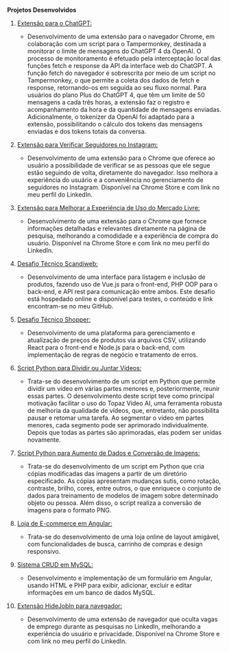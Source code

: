 **Projetos Desenvolvidos**

1. [Extensão para o ChatGPT:](https://github.com/DevArqSangoi/das-gptInfoTool)
    - Desenvolvimento de uma extensão para o navegador Chrome, em colaboração com um script para o Tampermonkey, destinada a monitorar o limite de mensagens do ChatGPT 4 da OpenAI. O processo de monitoramento é efetuado pela interceptação local das funções fetch e response da API da interface web do ChatGPT. A função fetch do navegador é sobrescrita por meio de um script no Tampermonkey, o que permite a coleta dos dados de fetch e response, retornando-os em seguida ao seu fluxo normal. Para usuários do plano Plus do ChatGPT 4, que têm um limite de 50 mensagens a cada três horas, a extensão faz o registro e acompanhamento da hora e da quantidade de mensagens enviadas. Adicionalmente, o tokenizer da OpenAI foi adaptado para a extensão, possibilitando o cálculo dos tokens das mensagens enviadas e dos tokens totais da conversa.

2. [Extensão para Verificar Seguidores no Instagram:](https://chrome.google.com/webstore/detail/seguid%C3%B4metro-quem-me-segu/omgdljfkdkebckblcgjbndghgnndjjag)
    - Desenvolvimento de uma extensão para o Chrome que oferece ao usuário a possibilidade de verificar se as pessoas que ele segue estão seguindo de volta, diretamente do navegador. Isso melhora a experiência do usuário e a conveniência no gerenciamento de seguidores no Instagram. Disponível na Chrome Store e com link no meu perfil do LinkedIn.

3. [Extensão para Melhorar a Experiência de Uso do Mercado Livre:](https://chrome.google.com/webstore/detail/lnimnppjmnagicphkdbplipabjcikkgl)
    - Desenvolvimento de uma extensão para o Chrome que fornece informações detalhadas e relevantes diretamente na página de pesquisa, melhorando a comodidade e a experiência de compra do usuário. Disponível na Chrome Store e com link no meu perfil do LinkedIn.

4. [Desafio Técnico Scandiweb:](https://github.com/DevArqSangoi/das-scandiweb)
    - Desenvolvimento de uma interface para listagem e inclusão de produtos, fazendo uso de Vue.js para o front-end, PHP OOP para o back-end, e API rest para comunicação entre ambos. Este desafio está hospedado online e disponível para testes, o conteúdo e link encontram-se no meu GitHub.

5. [Desafio Técnico Shopper:](https://github.com/DevArqSangoi/shopper-desafio)
    - Desenvolvimento de uma plataforma para gerenciamento e atualização de preços de produtos via arquivos CSV, utilizando React para o front-end e Node.js para o back-end, com implementação de regras de negócio e tratamento de erros.

6. [Script Python para Dividir ou Juntar Vídeos:](https://github.com/DevArqSangoi/das-splitOrJoin)
    - Trata-se do desenvolvimento de um script em Python que permite dividir um vídeo em várias partes menores e, posteriormente, reunir essas partes. O desenvolvimento deste script teve como principal motivação facilitar o uso do Topaz Video AI, uma ferramenta robusta de melhoria da qualidade de vídeos, que, entretanto, não possibilita pausar e retomar uma tarefa. Ao segmentar o vídeo em partes menores, cada segmento pode ser aprimorado individualmente. Depois que todas as partes são aprimoradas, elas podem ser unidas novamente.

7. [Script Python para Aumento de Dados e Conversão de Imagens:](https://github.com/DevArqSangoi/das-dataAugmentation)
    - Trata-se do desenvolvimento de um script em Python que cria cópias modificadas das imagens a partir de um diretório especificado. As cópias apresentam mudanças sutis, como rotação, contraste, brilho, cores, entre outros, o que enriquece o conjunto de dados para treinamento de modelos de imagem sobre determinado objeto ou pessoa. Além disso, o script realiza a conversão de imagens para o formato PNG.

8. [Loja de E-commerce em Angular:](https://github.com/DevArqSangoi/nariga-store)
    - Trata-se do desenvolvimento de uma loja online de layout amigável, com funcionalidades de busca, carrinho de compras e design responsivo.

9. [Sistema CRUD em MySQL:](https://github.com/DevArqSangoi/angular-php-api)
    - Desenvolvimento e implementação de um formulário em Angular, usando HTML e PHP para exibir, adicionar, excluir e editar informações em um banco de dados MySQL.

10. [Extensão HideJobIn para navegador:](https://github.com/DevArqSangoi/hidejobin-extension)
    - Desenvolvimento de uma extensão de navegador que oculta vagas de emprego durante as pesquisas no LinkedIn, melhorando a experiência do usuário e privacidade. Disponível na Chrome Store e com link no meu perfil do LinkedIn.
